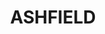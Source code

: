 ---
lastmod: '2025-04-06T06:05:20+00:00'
latitude: -33.887602
layout: suburb
longitude: 151.124008
postcode: '2131'
state: NSW
title: ASHFIELD
url: /nsw/ashfield/
---